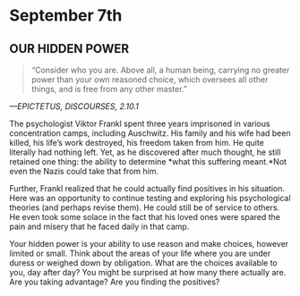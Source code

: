 # September 7th
## OUR HIDDEN POWER

> “Consider who you are. Above all, a human being, carrying no greater power than your own reasoned choice, which oversees all other things, and is free from any other master.”

*—EPICTETUS, DISCOURSES, 2.10.1*

The psychologist Viktor Frankl spent three years imprisoned in various concentration camps, including Auschwitz. His family and his wife had been killed, his life’s work destroyed, his freedom taken from him. He quite literally had nothing left. Yet, as he discovered after much thought, he still retained one thing: the ability to determine *what this suffering meant.*Not even the Nazis could take that from him.

Further, Frankl realized that he could actually find positives in his situation. Here was an opportunity to continue testing and exploring his psychological theories (and perhaps revise them). He could still be of service to others. He even took some solace in the fact that his loved ones were spared the pain and misery that he faced daily in that camp.

Your hidden power is your ability to use reason and make choices, however limited or small. Think about the areas of your life where you are under duress or weighed down by obligation. What are the choices available to you, day after day? You might be surprised at how many there actually are. Are you taking advantage? Are you finding the positives?

